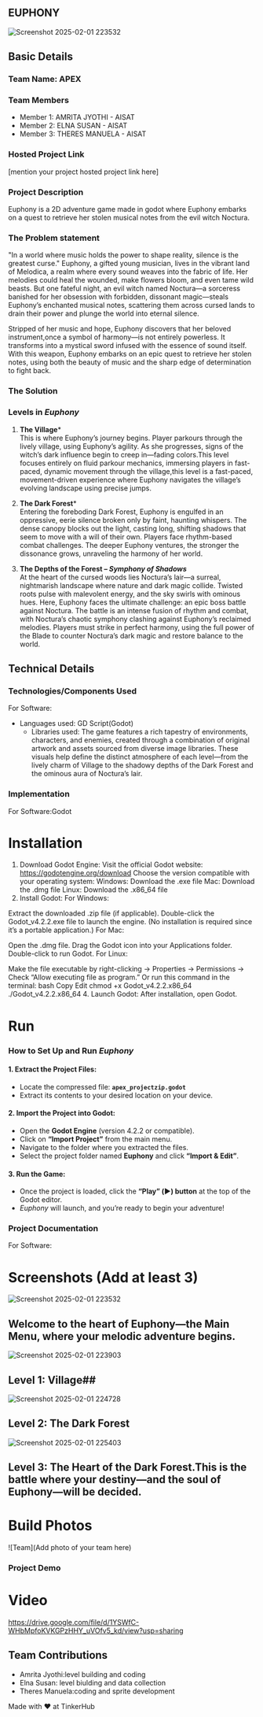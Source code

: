## EUPHONY
![Screenshot 2025-02-01 223532](https://github.com/user-attachments/assets/7f82a29c-8d39-45b6-81f3-15c2bb0a605f)


## Basic Details
### Team Name: APEX


### Team Members
- Member 1: AMRITA JYOTHI - AISAT
- Member 2: ELNA SUSAN - AISAT
- Member 3: THERES MANUELA - AISAT

### Hosted Project Link
[mention your project hosted project link here]

### Project Description
Euphony is a 2D adventure game made in godot where Euphony embarks on a quest to retrieve her stolen musical notes from the evil witch Noctura.
### The Problem statement
"In a world where music holds the power to shape reality, silence is the greatest curse."
Euphony, a gifted young musician, lives in the vibrant land of Melodica, a realm where every sound weaves into the fabric of life. Her melodies could heal the wounded, make flowers bloom, and even tame wild beasts. But one fateful night, an evil witch named Noctura—a sorceress banished for her obsession with forbidden, dissonant magic—steals Euphony’s enchanted musical notes, scattering them across cursed lands to drain their power and plunge the world into eternal silence.

Stripped of her music and hope, Euphony discovers that her beloved instrument,once a symbol of harmony—is not entirely powerless. It transforms into a mystical sword infused with the essence of sound itself. With this weapon, Euphony embarks on an epic quest to retrieve her stolen notes, using both the beauty of music and the sharp edge of determination to fight back.

### The Solution
### **Levels in *Euphony***  

1. **The Village***  
   This is where Euphony’s journey begins.  Player  parkours through the lively village, using Euphony’s agility. As she progresses, signs of the witch’s dark influence begin to creep in—fading colors.This level focuses entirely on fluid parkour mechanics, immersing players in fast-paced, dynamic movement through the village,this level is a fast-paced, movement-driven experience where Euphony navigates the village’s evolving landscape using precise jumps.
2. **The Dark Forest***  
   Entering the foreboding Dark Forest, Euphony is engulfed in an oppressive, eerie silence broken only by faint, haunting whispers. The dense canopy blocks out the light, casting long, shifting shadows that seem to move with a will of their own. Players face rhythm-based combat challenges. The deeper Euphony ventures, the stronger the dissonance grows, unraveling the harmony of her world.  

3. **The Depths of the Forest – *Symphony of Shadows***  
   At the heart of the cursed woods lies Noctura’s lair—a surreal, nightmarish landscape where nature and dark magic collide. Twisted roots pulse with malevolent energy, and the sky swirls with ominous hues. Here, Euphony faces the ultimate challenge: an epic boss battle against Noctura. The battle is an intense fusion of rhythm and combat, with Noctura’s chaotic symphony clashing against Euphony’s reclaimed melodies. Players must strike in perfect harmony, using the full power of the Blade to counter Noctura’s dark magic and restore balance to the world.  
## Technical Details
### Technologies/Components Used
For Software:
- Languages used: GD Script(Godot)
  - Libraries used: The game features a rich tapestry of environments, characters, and enemies, created through a combination of original artwork and assets sourced from diverse image libraries. These visuals help define the distinct atmosphere of each level—from the lively charm of Village to the shadowy depths of the Dark Forest and the ominous aura of Noctura’s lair.  
### Implementation
For Software:Godot
# Installation
1. Download Godot Engine:
Visit the official Godot website: https://godotengine.org/download
Choose the version compatible with your operating system:
Windows: Download the .exe file
Mac: Download the .dmg file
Linux: Download the .x86_64 file
2. Install Godot:
For Windows:

Extract the downloaded .zip file (if applicable).
Double-click the Godot_v4.2.2.exe file to launch the engine. (No installation is required since it’s a portable application.)
For Mac:

Open the .dmg file.
Drag the Godot icon into your Applications folder.
Double-click to run Godot.
For Linux:

Make the file executable by right-clicking → Properties → Permissions → Check “Allow executing file as program.”
Or run this command in the terminal:
bash
Copy
Edit
chmod +x Godot_v4.2.2.x86_64
./Godot_v4.2.2.x86_64
4. Launch Godot:
After installation, open Godot.
# Run
### **How to Set Up and Run *Euphony***  

#### **1. Extract the Project Files:**  
- Locate the compressed file: **`apex_projectzip.godot`**  
- Extract its contents to your desired location on your device.  

#### **2. Import the Project into Godot:**  
- Open the **Godot Engine** (version 4.2.2 or compatible).  
- Click on **“Import Project”** from the main menu.  
- Navigate to the folder where you extracted the files.  
- Select the project folder named **Euphony** and click **“Import & Edit”**.  

#### **3. Run the Game:**  
- Once the project is loaded, click the **“Play” (▶️) button** at the top of the Godot editor.  
- *Euphony* will launch, and you’re ready to begin your adventure!  
### Project Documentation
For Software:

# Screenshots (Add at least 3)
![Screenshot 2025-02-01 223532](https://github.com/user-attachments/assets/0ea19787-97ae-4f7f-86f1-31fdd4457a67)

## Welcome to the heart of Euphony—the Main Menu, where your melodic adventure begins.

![Screenshot 2025-02-01 223903](https://github.com/user-attachments/assets/bd0fd672-c623-41fe-9f1a-6911ba807993)

## Level 1:  Village##


![Screenshot 2025-02-01 224728](https://github.com/user-attachments/assets/47ec6f38-898e-4871-bb7a-29aed574f3b5)

## Level 2: The Dark Forest
![Screenshot 2025-02-01 225403](https://github.com/user-attachments/assets/3b1d12ee-855b-463b-a8b4-36b597a795c9)


## Level 3: The Heart of the Dark Forest.This is the battle where your destiny—and the soul of Euphony—will be decided.

# Build Photos
![Team](Add photo of your team here)

### Project Demo
# Video

https://drive.google.com/file/d/1YSWfC-WHbMpfoKVKGPzHHY_uVOfv5_kd/view?usp=sharing


## Team Contributions
- Amrita Jyothi:level building and coding
- Elna Susan: level biulding and data collection
- Theres Manuela:coding and sprite development


Made with ❤️ at TinkerHub
